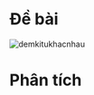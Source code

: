 # Đề bài
![demkitukhacnhau](https://github.com/VanHoang110802/Competitive_Programming/assets/108053955/160f89ac-7435-47e9-87de-6285563fe320)

# Phân tích
